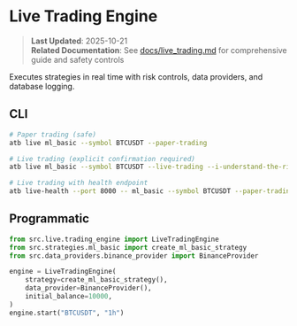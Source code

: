 # Live Trading Engine

> **Last Updated**: 2025-10-21  
> **Related Documentation**: See [docs/live_trading.md](../../docs/live_trading.md) for comprehensive guide and safety controls

Executes strategies in real time with risk controls, data providers, and database logging.

## CLI
```bash
# Paper trading (safe)
atb live ml_basic --symbol BTCUSDT --paper-trading

# Live trading (explicit confirmation required)
atb live ml_basic --symbol BTCUSDT --live-trading --i-understand-the-risks

# Live trading with health endpoint
atb live-health --port 8000 -- ml_basic --symbol BTCUSDT --paper-trading
```

## Programmatic
```python
from src.live.trading_engine import LiveTradingEngine
from src.strategies.ml_basic import create_ml_basic_strategy
from src.data_providers.binance_provider import BinanceProvider

engine = LiveTradingEngine(
    strategy=create_ml_basic_strategy(),
    data_provider=BinanceProvider(),
    initial_balance=10000,
)
engine.start("BTCUSDT", "1h")
```
